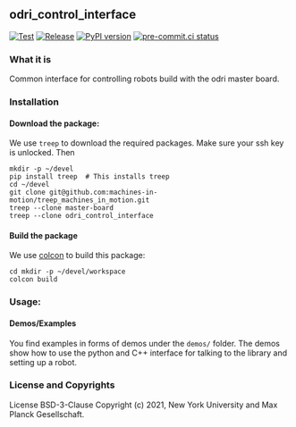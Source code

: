 odri_control_interface
----------------------

[![Test](https://github.com/open-dynamic-robot-initiative/odri_control_interface/actions/workflows/test.yml/badge.svg)](https://github.com/open-dynamic-robot-initiative/odri_control_interface/actions/workflows/test.yml)
[![Release](https://github.com/open-dynamic-robot-initiative/odri_control_interface/actions/workflows/release.yml/badge.svg)](https://github.com/open-dynamic-robot-initiative/odri_control_interface/actions/workflows/release.yml)
[![PyPI version](https://badge.fury.io/py/odri-control-interface.svg)](https://pypi.org/project/odri-control-interface)
[![pre-commit.ci status](https://results.pre-commit.ci/badge/github/open-dynamic-robot-initiative/odri_control_interface/main.svg)](https://results.pre-commit.ci/latest/github/open-dynamic-robot-initiative/odri_control_interface/main)

### What it is

Common interface for controlling robots build with the odri master board.

### Installation

#### Download the package:

We use `treep` to download the required packages. Make sure your ssh key is unlocked. Then

```
mkdir -p ~/devel
pip install treep  # This installs treep
cd ~/devel
git clone git@github.com:machines-in-motion/treep_machines_in_motion.git
treep --clone master-board
treep --clone odri_control_interface
```

#### Build the package

We use [colcon](https://github.com/machines-in-motion/machines-in-motion.github.io/wiki/use_colcon)
to build this package:
```
cd mkdir -p ~/devel/workspace
colcon build
```
### Usage:

#### Demos/Examples

You find examples in forms of demos under the `demos/` folder. The demos show how to use the python and C++ interface for talking to the library and setting up a robot.

### License and Copyrights

License BSD-3-Clause
Copyright (c) 2021, New York University and Max Planck Gesellschaft.
